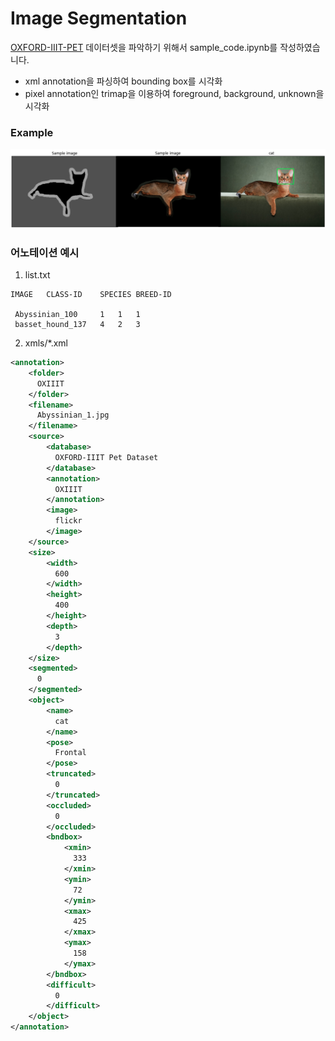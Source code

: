 # Image Segmentation

[OXFORD-IIIT-PET](https://www.robots.ox.ac.uk/%7Evgg/data/pets/) 데이터셋을 파악하기 위해서 sample_code.ipynb를 작성하였습니다.

* xml annotation을 파싱하여 bounding box를 시각화
* pixel annotation인 trimap을 이용하여 foreground, background, unknown을 시각화

### Example
<img src = './sample/2024-05-16_16-05.png'></img>


### 어노테이션 예시

1. list.txt

```
IMAGE   CLASS-ID    SPECIES BREED-ID
 
 Abyssinian_100     1   1   1
 basset_hound_137   4   2   3
```

2. xmls/*.xml

```xml
<annotation>
	<folder>
	  OXIIIT
	</folder>
	<filename>
	  Abyssinian_1.jpg
	</filename>
	<source>
		<database>
		  OXFORD-IIIT Pet Dataset
		</database>
		<annotation>
		  OXIIIT
		</annotation>
		<image>
		  flickr
		</image>
	</source>
	<size>
		<width>
		  600
		</width>
		<height>
		  400
		</height>
		<depth>
		  3
		</depth>
	</size>
	<segmented>
	  0
	</segmented>
	<object>
		<name>
		  cat
		</name>
		<pose>
		  Frontal
		</pose>
		<truncated>
		  0
		</truncated>
		<occluded>
		  0
		</occluded>
		<bndbox>
			<xmin>
			  333
			</xmin>
			<ymin>
			  72
			</ymin>
			<xmax>
			  425
			</xmax>
			<ymax>
			  158
			</ymax>
		</bndbox>
		<difficult>
		  0
		</difficult>
	</object>
</annotation>
```
